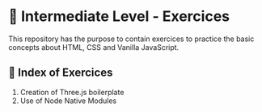 <h1 align = "justify">🥈 Intermediate Level - Exercices</h1>
<span>This repository has the purpose to contain exercices to practice the basic concepts about HTML, CSS and Vanilla JavaScript.</span>

## 🏅 Index of Exercices
<ol>
    <li>Creation of Three.js boilerplate</li>
    <li>Use of Node Native Modules</li>
</ol>
